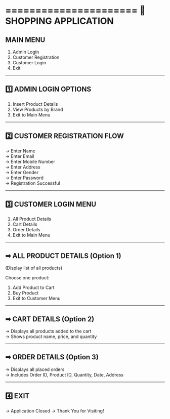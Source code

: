 ======================
🛒 SHOPPING APPLICATION
======================

MAIN MENU
----------
1. Admin Login
2. Customer Registration
3. Customer Login
4. Exit


------------------------
1️⃣ ADMIN LOGIN OPTIONS
------------------------
1. Insert Product Details
2. View Products by Brand
3. Exit to Main Menu


-------------------------------
2️⃣ CUSTOMER REGISTRATION FLOW
-------------------------------
→ Enter Name  
→ Enter Email  
→ Enter Mobile Number  
→ Enter Address  
→ Enter Gender  
→ Enter Password  
→ Registration Successful


------------------------
3️⃣ CUSTOMER LOGIN MENU
------------------------
1. All Product Details
2. Cart Details
3. Order Details
4. Exit to Main Menu


---------------------------------
➡ ALL PRODUCT DETAILS (Option 1)
---------------------------------
(Display list of all products)

Choose one product:
1. Add Product to Cart
2. Buy Product
3. Exit to Customer Menu


---------------------------------
➡ CART DETAILS (Option 2)
---------------------------------
→ Displays all products added to the cart  
→ Shows product name, price, and quantity


---------------------------------
➡ ORDER DETAILS (Option 3)
---------------------------------
→ Displays all placed orders  
→ Includes Order ID, Product ID, Quantity, Date, Address


---------------------------------
4️⃣ EXIT
---------------------------------
→ Application Closed
→ Thank You for Visiting!
